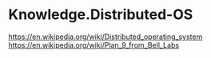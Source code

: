 # Knowledge.Distributed-OS
https://en.wikipedia.org/wiki/Distributed_operating_system https://en.wikipedia.org/wiki/Plan_9_from_Bell_Labs
